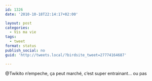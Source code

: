 ```yaml
---
id: 1326
date: '2010-10-18T22:14:17+02:00'

layout: post
categories:
  - Vis ma vie
tags:
  - tweet
format: status
publish_social: no
guid: 'http://tweets.local/?birdsite_tweet=27774164687'

---
```


@Twikito n’empeche, ça peut marché, c’est super entrainant… ou pas